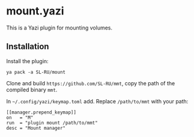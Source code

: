 # mount.yazi

This is a Yazi plugin for mounting volumes.

## Installation

Install the plugin:

```
ya pack -a SL-RU/mount
```

Clone and build `https://github.com/SL-RU/mmt`, copy the path of the compiled binary `mmt`.

In `~/.config/yazi/keymap.toml` add. Replace `/path/to/mmt` with your path:

```
[[manager.prepend_keymap]]
on   = "M"
run  = "plugin mount /path/to/mmt"
desc = "Mount manager"
```
